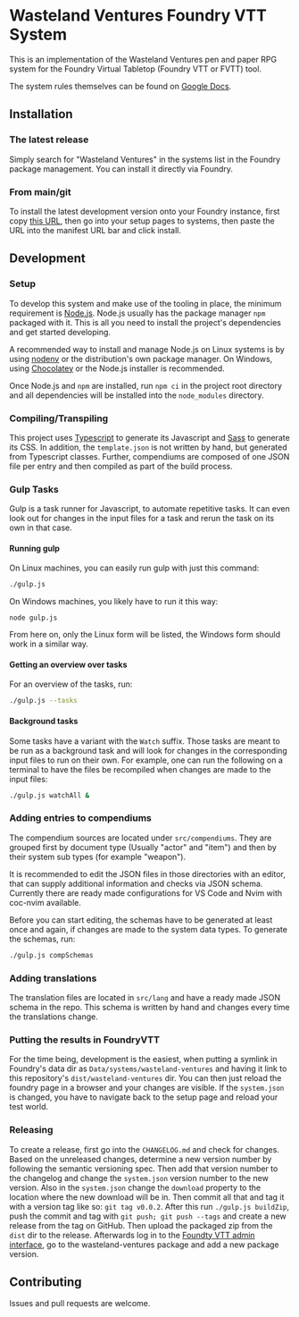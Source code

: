 # Wasteland Ventures Foundry VTT System

This is an implementation of the Wasteland Ventures pen and paper RPG system for
the Foundry Virtual Tabletop (Foundry VTT or FVTT) tool.

The system rules themselves can be found on [Google Docs][rules].

## Installation

### The latest release

Simply search for "Wasteland Ventures" in the systems list in the Foundry
package management. You can install it directly via Foundry.

### From main/git

To install the latest development version onto your Foundry instance, first copy
[this URL][system], then go into your setup pages to systems, then paste the URL
into the manifest URL bar and click install.

## Development

### Setup

To develop this system and make use of the tooling in place, the minimum
requirement is [Node.js][node-js]. Node.js usually has the package manager `npm`
packaged with it. This is all you need to install the project's dependencies and
get started developing.

A recommended way to install and manage Node.js on Linux systems is by using
[nodenv][nodenv] or the distribution's own package manager. On Windows, using
[Chocolatey][choco] or the Node.js installer is recommended.

Once Node.js and `npm` are installed, run `npm ci` in the project root directory
and all dependencies will be installed into the `node_modules` directory.

### Compiling/Transpiling

This project uses [Typescript][ts] to generate its Javascript and [Sass][sass]
to generate its CSS. In addition, the `template.json` is not written by hand,
but generated from Typescript classes. Further, compendiums are composed of one
JSON file per entry and then compiled as part of the build process.

### Gulp Tasks

Gulp is a task runner for Javascript, to automate repetitive tasks. It can even
look out for changes in the input files for a task and rerun the task on its own
in that case.

#### Running gulp

On Linux machines, you can easily run gulp with just this command:

```sh
./gulp.js
```

On Windows machines, you likely have to run it this way:

```pwsh
node gulp.js
```

From here on, only the Linux form will be listed, the Windows form should work
in a similar way.

#### Getting an overview over tasks

For an overview of the tasks, run:

```sh
./gulp.js --tasks
```

#### Background tasks

Some tasks have a variant with the `Watch` suffix. Those tasks are meant to be
run as a background task and will look for changes in the corresponding input
files to run on their own. For example, one can run the following on a terminal
to have the files be recompiled when changes are made to the input files:

```sh
./gulp.js watchAll &
```

### Adding entries to compendiums

The compendium sources are located under `src/compendiums`. They are grouped
first by document type (Usually "actor" and "item") and then by their system sub
types (for example "weapon").

It is recommended to edit the JSON files in those directories with an editor,
that can supply additional information and checks via JSON schema. Currently
there are ready made configurations for VS Code and Nvim with coc-nvim
available.

Before you can start editing, the schemas have to be generated at least once and
again, if changes are made to the system data types. To generate the schemas,
run:

```sh
./gulp.js compSchemas
```

### Adding translations

The translation files are located in `src/lang` and have a ready made JSON
schema in the repo. This schema is written by hand and changes every time the
translations change.

### Putting the results in FoundryVTT

For the time being, development is the easiest, when putting a symlink in
Foundry's data dir as `Data/systems/wasteland-ventures` and having it link to
this repository's `dist/wasteland-ventures` dir. You can then just reload the
foundry page in a browser and your changes are visible. If the `system.json` is
changed, you have to navigate back to the setup page and reload your test world.

### Releasing

To create a release, first go into the `CHANGELOG.md` and check for changes.
Based on the unreleased changes, determine a new version number by following the
semantic versioning spec. Then add that version number to the changelog and
change the `system.json` version number to the new version. Also in the
`system.json` change the `download` property to the location where the new
download will be in. Then commit all that and tag it with a version tag like so:
`git tag v0.0.2`. After this run `./gulp.js buildZip`, push the commit and tag
with `git push; git push --tags` and create a new release from the tag on
GitHub. Then upload the packaged zip from the `dist` dir to the release.
Afterwards log in to the [Foundty VTT admin interface][foundry-admin], go to the
wasteland-ventures package and add a new package version.

## Contributing

Issues and pull requests are welcome.

[rules]: https://drive.google.com/drive/folders/0B9tzIuxnnTLrTzlsb3BMTlhpbFk?resourcekey=0-0eZ5HHuCDrAs8sYYkoOTLA
[system]: https://raw.githubusercontent.com/Wasteland-Ventures-Group/WV-VTT-module/main/src/system.json
[node-js]: https://nodejs.org/en/
[nodenv]: https://github.com/nodenv/nodenv
[choco]: https://chocolatey.org/
[ts]: https://www.typescriptlang.org/
[sass]: https://sass-lang.com/
[foundry-admin]: https://foundryvtt.com/admin
